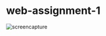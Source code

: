 # web-assignment-1
![screencapture](https://user-images.githubusercontent.com/92051485/179739346-3cbd09ed-7c9a-4ee4-9ed2-e9e5928bb9a1.png)
